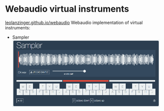 # Webaudio virtual instruments

[leolanzinger.github.io/webaudio](leolanzinger.github.io/webaudio)
Webaudio implementation of virtual instruments:
- Sampler
![alt text](https://github.com/leolanzinger/webaudio/blob/master/assets/screenshots/sampler.png "Sampler")
